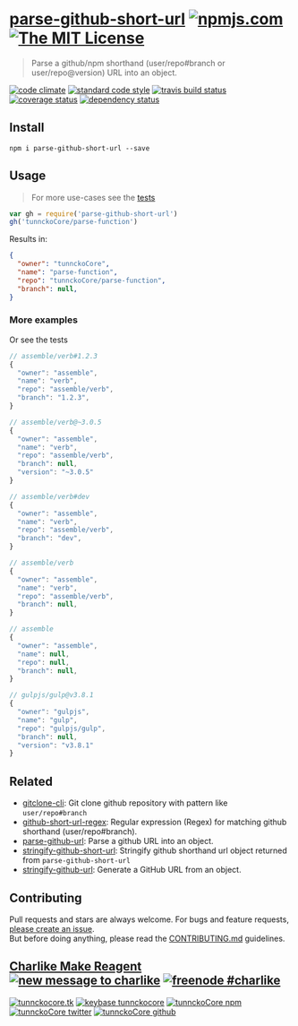 # [parse-github-short-url][author-www-url] [![npmjs.com][npmjs-img]][npmjs-url] [![The MIT License][license-img]][license-url] 

> Parse a github/npm shorthand (user/repo#branch or user/repo@version) URL into an object.

[![code climate][codeclimate-img]][codeclimate-url] [![standard code style][standard-img]][standard-url] [![travis build status][travis-img]][travis-url] [![coverage status][coveralls-img]][coveralls-url] [![dependency status][david-img]][david-url]


## Install
```
npm i parse-github-short-url --save
```


## Usage
> For more use-cases see the [tests](./test.js)

```js
var gh = require('parse-github-short-url')
gh('tunnckoCore/parse-function')
```

Results in:

```json
{
  "owner": "tunnckoCore",
  "name": "parse-function",
  "repo": "tunnckoCore/parse-function",
  "branch": null,
}
```

### More examples
Or see the tests

```js
// assemble/verb#1.2.3
{
  "owner": "assemble",
  "name": "verb",
  "repo": "assemble/verb",
  "branch": "1.2.3",
}

// assemble/verb@~3.0.5
{
  "owner": "assemble",
  "name": "verb",
  "repo": "assemble/verb",
  "branch": null,
  "version": "~3.0.5"
}

// assemble/verb#dev
{
  "owner": "assemble",
  "name": "verb",
  "repo": "assemble/verb",
  "branch": "dev",
}

// assemble/verb
{
  "owner": "assemble",
  "name": "verb",
  "repo": "assemble/verb",
  "branch": null,
}

// assemble
{
  "owner": "assemble",
  "name": null,
  "repo": null,
  "branch": null,
}

// gulpjs/gulp@v3.8.1
{
  "owner": "gulpjs",
  "name": "gulp",
  "repo": "gulpjs/gulp",
  "branch": null,
  "version": "v3.8.1"
}
```


## Related
- [gitclone-cli](https://github.com/tunnckocore/gitclone-cli): Git clone github repository with pattern like `user/repo#branch`
- [github-short-url-regex](https://github.com/regexps/github-short-url-regex): Regular expression (Regex) for matching github shorthand (user/repo#branch).
- [parse-github-url](https://github.com/jonschlinkert/parse-github-url): Parse a github URL into an object.
- [stringify-github-short-url](https://github.com/tunnckoCore/stringify-github-short-url): Stringify github shorthand url object returned from `parse-github-short-url`
- [stringify-github-url](https://github.com/jonschlinkert/stringify-github-url): Generate a GitHub URL from an object.


## Contributing
Pull requests and stars are always welcome. For bugs and feature requests, [please create an issue](https://github.com/tunnckoCore/parse-github-short-url/issues/new).  
But before doing anything, please read the [CONTRIBUTING.md](./CONTRIBUTING.md) guidelines.


## [Charlike Make Reagent](http://j.mp/1stW47C) [![new message to charlike][new-message-img]][new-message-url] [![freenode #charlike][freenode-img]][freenode-url]

[![tunnckocore.tk][author-www-img]][author-www-url] [![keybase tunnckocore][keybase-img]][keybase-url] [![tunnckoCore npm][author-npm-img]][author-npm-url] [![tunnckoCore twitter][author-twitter-img]][author-twitter-url] [![tunnckoCore github][author-github-img]][author-github-url]


[npmjs-url]: https://www.npmjs.com/package/parse-github-short-url
[npmjs-img]: https://img.shields.io/npm/v/parse-github-short-url.svg?label=parse-github-short-url

[license-url]: https://github.com/tunnckoCore/parse-github-short-url/blob/master/LICENSE
[license-img]: https://img.shields.io/badge/license-MIT-blue.svg


[codeclimate-url]: https://codeclimate.com/github/tunnckoCore/parse-github-short-url
[codeclimate-img]: https://img.shields.io/codeclimate/github/tunnckoCore/parse-github-short-url.svg

[travis-url]: https://travis-ci.org/tunnckoCore/parse-github-short-url
[travis-img]: https://img.shields.io/travis/tunnckoCore/parse-github-short-url.svg

[coveralls-url]: https://coveralls.io/r/tunnckoCore/parse-github-short-url
[coveralls-img]: https://img.shields.io/coveralls/tunnckoCore/parse-github-short-url.svg

[david-url]: https://david-dm.org/tunnckoCore/parse-github-short-url
[david-img]: https://img.shields.io/david/tunnckoCore/parse-github-short-url.svg

[standard-url]: https://github.com/feross/standard
[standard-img]: https://img.shields.io/badge/code%20style-standard-brightgreen.svg


[author-www-url]: http://www.tunnckocore.tk
[author-www-img]: https://img.shields.io/badge/www-tunnckocore.tk-fe7d37.svg

[keybase-url]: https://keybase.io/tunnckocore
[keybase-img]: https://img.shields.io/badge/keybase-tunnckocore-8a7967.svg

[author-npm-url]: https://www.npmjs.com/~tunnckocore
[author-npm-img]: https://img.shields.io/badge/npm-~tunnckocore-cb3837.svg

[author-twitter-url]: https://twitter.com/tunnckoCore
[author-twitter-img]: https://img.shields.io/badge/twitter-@tunnckoCore-55acee.svg

[author-github-url]: https://github.com/tunnckoCore
[author-github-img]: https://img.shields.io/badge/github-@tunnckoCore-4183c4.svg

[freenode-url]: http://webchat.freenode.net/?channels=charlike
[freenode-img]: https://img.shields.io/badge/freenode-%23charlike-5654a4.svg

[new-message-url]: https://github.com/tunnckoCore/ama
[new-message-img]: https://img.shields.io/badge/ask%20me-anything-green.svg